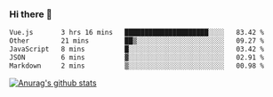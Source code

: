 ### Hi there 👋



<!--
**webB1an/webB1an** is a ✨ _special_ ✨ repository because its `README.md` (this file) appears on your GitHub profile.

Here are some ideas to get you started:

- 🔭 I’m currently working on ...
- 🌱 I’m currently learning ...
- 👯 I’m looking to collaborate on ...
- 🤔 I’m looking for help with ...
- 💬 Ask me about ...
- 📫 How to reach me: ...
- 😄 Pronouns: ...
- ⚡ Fun fact: ...
-->

<!--START_SECTION:waka-->

```txt
Vue.js       3 hrs 16 mins   █████████████████████░░░░   83.42 %
Other        21 mins         ██▒░░░░░░░░░░░░░░░░░░░░░░   09.27 %
JavaScript   8 mins          █░░░░░░░░░░░░░░░░░░░░░░░░   03.42 %
JSON         6 mins          ▓░░░░░░░░░░░░░░░░░░░░░░░░   02.91 %
Markdown     2 mins          ▒░░░░░░░░░░░░░░░░░░░░░░░░   00.98 %
```

<!--END_SECTION:waka-->


[![Anurag's github stats](https://github-readme-stats.vercel.app/api?username=webB1an&show_icons=true&theme=radical)](https://github.com/anuraghazra/github-readme-stats)

